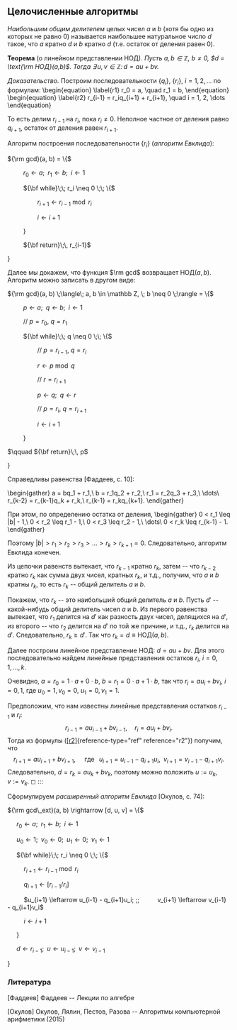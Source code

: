 ## Целочисленные алгоритмы

*Наибольшим общим делителем* целых чисел $a$ и $b$ (хотя бы одно из
которых не равно 0) называется наибольшее натуральное число $d$ такое,
что $a$ кратно $d$ и $b$ кратно $d$ (т.е. остаток от деления равен 0).

**Теорема** (о линейном представлении НОД). *Пусть
$a,b \in \mathbb Z$, $b \neq 0$, $d = \text{\rm НОД}(a,b)$. Тогда
$\exists\, u, v \in \mathbb Z \colon d = au + bv$.*


*Доказательство.* Построим последовательности $\{q_i\}$, $\{r_i\}$,
$i = 1, 2, \dots$ по формулам: \begin{equation}
    \label{r1}
    r_0 = a, \quad r_1 = b,
    \end{equation}
    \begin{equation}
    \label{r2}
    r_{i-1} = r_iq_{i+1} + r_{i+1}, \quad i = 1, 2, \dots
    \end{equation}

 То есть делим $r_{i-1}$ на $r_i$, пока
$r_i \neq 0$. Неполное частное от деления равно $q_{i+1}$, остаток от
деления равен $r_{i+1}$.

Алгоритм построения последовательности $\{r_i\}$ (*алгоритм Евклида*):

${\rm gcd}(a, b) = \{$

$\qquad$ $r_0 \leftarrow a; \;\; r_1 \leftarrow b; \;\; i \leftarrow 1$

$\qquad$ ${\bf while}\;\; r_i \neq 0 \;\; \{$

$\qquad\qquad$ $r_{i+1} \leftarrow r_{i-1} \bmod r_i$

$\qquad\qquad$ $i \leftarrow i + 1$

$\qquad$ $\}$

$\qquad$ ${\bf return}\;\, r_{i-1}$

$\}$

Далее мы докажем, что функция $\rm gcd$ возвращает
$\text{НОД}(a,b)$. Алгоритм можно записать в другом виде:

${\rm gcd}(a, b) \;\langle\; a, b \in \mathbb Z, \; b \neq 0 \;\rangle = \{$

$\qquad$ $p \leftarrow a; \;\; q \leftarrow b; \;\; i \leftarrow 1$

$\qquad$ // $p = r_0$, $q = r_1$

$\qquad$ ${\bf while}\;\; q \neq 0 \;\; \{$

$\qquad\qquad$ // $p = r_{i-1}$, $q = r_i$

$\qquad\qquad$ $r \leftarrow p \bmod q$

$\qquad\qquad$ // $r = r_{i+1}$

$\qquad\qquad$ $p \leftarrow q; \;\; q \leftarrow r$

$\qquad\qquad$ // $p = r_i$, $q = r_{i+1}$

$\qquad\qquad$ $i \leftarrow i + 1$

$\qquad$ $\}$

$\qquad ${\bf return}\;\, p$

$\}$

Справедливы равенства [Фаддеев, с. 10]: 

\begin{gather}
a = bq_1 + r_1,\\
b = r_1q_2 + r_2,\\
r_1 = r_2q_3 + r_3,\\
\dots\\
r_{k-2} = r_{k-1}q_k + r_k,\\
r_{k-1} = r_kq_{k+1}.
\end{gather}

При этом, по определению остатка
от деления, 
\begin{gather}
0 < r_1 \leq |b| - 1,\\
0 < r_2 \leq r_1 - 1,\\
0 < r_3 \leq r_2 - 1,\\
\dots\\
0 < r_k \leq r_{k-1} - 1.
\end{gather}

Поэтому
$|b| > r_1 > r_2 > r_3 > \dots > r_k > r_{k+1} = 0$. Следовательно,
алгоритм Евклида конечен.

Из цепочки равенств вытекает, что $r_{k-1}$ кратно $r_k$, затем -- что
$r_{k-2}$ кратно $r_k$ как сумма двух чисел, кратных $r_k$, и т.д.,
получим, что $a$ и $b$ кратны $r_k$, то есть $r_k$ -- общий делитель $a$
и $b$.

Покажем, что $r_k$ -- это наибольший общий делитель $a$ и $b$. Пусть
$d'$ -- какой-нибудь общий делитель чисел $a$ и $b$. Из первого
равенства вытекает, что $r_1$ делится на $d'$ как разность двух чисел,
делящихся на $d'$, из второго -- что $r_2$ делится на $d'$ по той же
причине, и т.д., $r_k$ делится на $d'$. Следовательно, $r_k \geq d'$.
Так что $r_k = d \equiv \text{НОД}(a,b)$.

Далее построим линейное представление НОД: $d = au + bv$. Для этого
последовательно найдем линейные представления остатков $r_i$,
$i = 0, 1, \ldots, k$.

Очевидно, $a = r_0 = 1 \cdot a + 0 \cdot b$,
$b = r_1 = 0 \cdot a + 1 \cdot b$, так что $r_i = au_i + bv_i$,
$i = 0, 1$, где $u_0 = 1, v_0 = 0$, $u_1 = 0, v_1 = 1$.

Предположим, что нам известны линейные представления остатков $r_{i-1}$
и $r_i$: $$r_{i-1} = au_{i-1} + bv_{i-1},\quad r_i = au_i + bv_i.$$
Тогда из формулы ([\[r2\]](#r2){reference-type="ref" reference="r2"})
получим, что
$$r_{i+1} = au_{i+1} + bv_{i+1}, \quad\;\text{где}\;\;\; u_{i+1} = u_{i-1} - q_{i+1}u_i, \;\; v_{i+1} = v_{i-1} - q_{i+1}v_i.$$
Следовательно, $d = r_k = au_k + bv_k$, поэтому можно положить
$u := u_k$, $v := v_k$. ◻
:::

Сформулируем *расширенный алгоритм Евклида* [Окулов, с. 74]:

${\rm gcd\_ext}(a, b) \rightarrow [d, u, v] = \{$

$\quad$ $r_0 \leftarrow a; \;\; r_1 \leftarrow b; \;\; i \leftarrow 1$

$\quad$ $u_0 \leftarrow 1; \;\; v_0 \leftarrow 0; \;\; u_1 \leftarrow 0; \;\; v_1 \leftarrow 1$

$\quad$  ${\bf while}\;\; r_i \neq 0 \;\; \{$

$\quad\quad$  $r_{i+1} \leftarrow r_{i-1} \bmod r_i$

$\quad\quad$ $q_{i+1} \leftarrow [r_{i-1} / r_i]$

$\quad\quad$ $u_{i+1} \leftarrow u_{i-1} - q_{i+1}u_i; \;\;
$\quad\quad$ v_{i+1} \leftarrow v_{i-1} - q_{i+1}v_i$

$\quad\quad$ $i \leftarrow i + 1$

$\quad$ $\}$

$\quad$ $d \leftarrow r_{i-1};\;\; u \leftarrow u_{i-1}; \;\; v \leftarrow v_{i-1}$

$\}$

### Литература

[Фаддеев] Фаддеев -- Лекции по алгебре

[Окулов] Окулов, Лялин, Пестов, Разова -- Алгоритмы компьютерной арифметики (2015)
